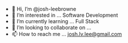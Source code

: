 - 👋 Hi, I’m @josh-leebrowne
- 👀 I’m interested in ... Software Development
- 🌱 I’m currently learning ... Full Stack
- 💞️ I’m looking to collaborate on ...
- 📫 How to reach me ... josh.lv.lee@gmail.com

<!---
josh-leebrowne/josh-leebrowne is a ✨ special ✨ repository because its `README.md` (this file) appears on your GitHub profile.
You can click the Preview link to take a look at your changes.
--->

